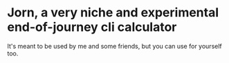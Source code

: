 # Jorn, a very niche and experimental end-of-journey cli calculator

It's meant to be used by me and some friends, but you can use for yourself too.
